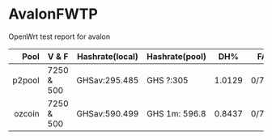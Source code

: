 AvalonFWTP
==========

OpenWrt test report for avalon

| Pool   | V & F       | Hashrate(local) | Hashrate(pool) | DH%    | FAN       | terperature(C)| Platform      |
|-------:|-------------|-----------------|----------------|--------|-----------|---------------|---------------|
| p2pool | 7250 & 500  | GHSav:295.485   | GHS ?:305      | 1.0129 | 0/7980    | 46/47         | Raspberry Pi  |
| ozcoin | 7250 & 500  | GHSav:590.499   | GHS 1m: 596.8  | 0.8437 | 0/7200    | 46/46         | TL-WR703N     |
